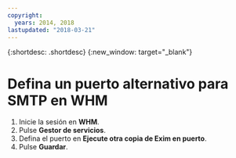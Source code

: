 ```yaml
---
copyright:
  years: 2014, 2018
lastupdated: "2018-03-21"
---
```


{:shortdesc: .shortdesc}
{:new_window: target="_blank"}

# Defina un puerto alternativo para SMTP en WHM

1. Inicie la sesión en **WHM**.
2. Pulse **Gestor de servicios**.
3. Defina el puerto en **Ejecute otra copia de Exim en puerto**.
4. Pulse **Guardar**.
